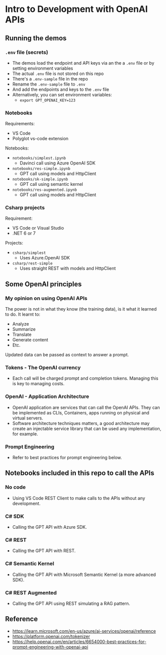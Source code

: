 # Intro to Development with OpenAI APIs

## Running the demos

### `.env` file (secrets)

- The demos load the endpoint and API keys via an the a `.env` file or by setting environment variables
- The actual `.env` file is not stored on this repo
- There's a `.env-sample` file in the repo
- Rename the `.env-sample` file to `.env`
- And add the endpoints and keys to the `.env` file
- Alternatively, you can set environment variables:
  - `export GPT_OPENAI_KEY=123`

### Notebooks

Requirements:

- VS Code
- Polyglot vs-code extension

Notebooks:

* `notebooks/simplest.ipynb`
  * Davinci call using Azure OpenAI SDK
* `notebooks/res-simple.ipynb`
  * GPT call using models and HttpClient
* `notebooks/sk-simple.ipynb`
  * GPT call using semantic kernel
* `notebooks/res-augmented.ipynb`
  * GPT call using models and HttpClient

### Csharp projects

Requirement:

- VS Code or Visual Studio
- .NET 6 or 7

Projects:

- `csharp/simplest`
  - Uses Azure.OpenAI SDK
- `csharp/rest-simple`
  - Uses straight REST with models and HttpClient

## Some OpenAI principles

### My opinion on using OpenAI APIs

The power is not in what they know (the training data), is it what it learned to do. It learnt to:

- Analyze
- Summarize
- Translate
- Generate content
- Etc.

Updated data can be passed as context to answer a prompt.

### Tokens - The OpenAI currency

- Each call will be charged prompt and completion tokens. Managing this is key to managing costs.

### OpenAI - Application Architecture

- OpenAI application are services that can call the OpenAI APIs. They can be implemented as CLIs, Containers, apps running on physical and virtual servers.
- Software architecture techniques matters, a good architecture may create an injectable service library that can be used any implementation, for example.

### Prompt Engineering

- Refer to best practices for prompt engineering below.

## Notebooks included in this repo to call the APIs

### No code

- Using VS Code REST Client to make calls to the APIs without any development.

### C# SDK

- Calling the GPT API with Azure SDK.

### C# REST

- Calling the GPT API with REST.

### C# Semantic Kernel

- Calling the GPT API with Microsoft Semantic Kernel (a more advanced SDK).

### C# REST Augmented

- Calling the GPT API using REST simulating a RAG pattern.

## Reference

- https://learn.microsoft.com/en-us/azure/ai-services/openai/reference
- https://platform.openai.com/tokenizer
- https://help.openai.com/en/articles/6654000-best-practices-for-prompt-engineering-with-openai-api
